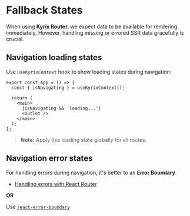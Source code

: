 # Fallback States

When using **Kyrix Router**, we expect data to be available for rendering immediately. However, handling missing or errored SSR data gracefully is crucial.

## Navigation loading states

Use `useKyrixContext` hook to show loading states during navigation:

```tsx
export const App = () => {
  const { isNavigating } = useKyrixContext();

  return (
    <main>
      {isNavigating && 'loading...'}
      <Outlet />
    </main>
  );
};
```

> **Note:** Apply this loading state globally for all routes.

## Navigation error states

For handling errors during navigation, it's better to an **Error Boundary**.

- [Handling errors with React Router](/routing/react-router/handling-errors.md)

**OR**

Use [`react-error-boundary`](/routing/kyrix-router/handling-errors#error-handling-in-client)